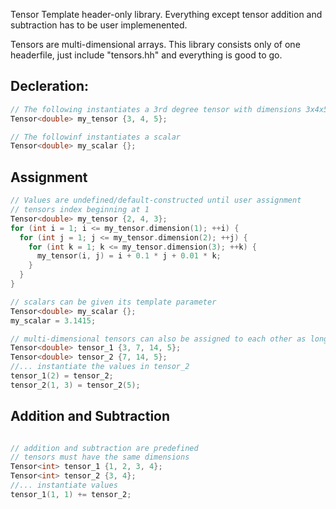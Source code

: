 
Tensor Template header-only library. Everything except tensor addition and subtraction has to be user implemenented.

Tensors are multi-dimensional arrays. This library consists only of one headerfile, just include "tensors.hh" and everything is good to go.

## Decleration:
```c++
// The following instantiates a 3rd degree tensor with dimensions 3x4x5
Tensor<double> my_tensor {3, 4, 5};

// The followinf instantiates a scalar
Tensor<double> my_scalar {};
```

## Assignment
```c++
// Values are undefined/default-constructed until user assignment 
// tensors index beginning at 1
Tensor<double> my_tensor {2, 4, 3};
for (int i = 1; i <= my_tensor.dimension(1); ++i) {
  for (int j = 1; j <= my_tensor.dimension(2); ++j) {
    for (int k = 1; k <= my_tensor.dimension(3); ++k) {
      my_tensor(i, j) = i + 0.1 * j + 0.01 * k;  
    }
  } 
}

// scalars can be given its template parameter
Tensor<double> my_scalar {};
my_scalar = 3.1415;

// multi-dimensional tensors can also be assigned to each other as long as the indices match
Tensor<double> tensor_1 {3, 7, 14, 5};
Tensor<double> tensor_2 {7, 14, 5};
//... instantiate the values in tensor_2
tensor_1(2) = tensor_2;
tensor_2(1, 3) = tensor_2(5);
```

## Addition and Subtraction
```c++

// addition and subtraction are predefined
// tensors must have the same dimensions
Tensor<int> tensor_1 {1, 2, 3, 4};
Tensor<int> tensor_2 {3, 4};
//... instantiate values
tensor_1(1, 1) += tensor_2;
```

